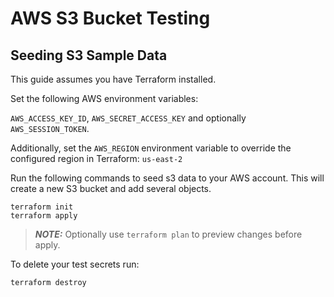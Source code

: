 # AWS S3 Bucket Testing

## Seeding S3 Sample Data

This guide assumes you have Terraform installed.

Set the following AWS environment variables:

`AWS_ACCESS_KEY_ID`, `AWS_SECRET_ACCESS_KEY` and optionally `AWS_SESSION_TOKEN`.

Additionally, set the `AWS_REGION` environment variable to override the configured region in Terraform: `us-east-2`

Run the following commands to seed s3 data to your AWS account. This will create a new S3 bucket and add several objects.

```
terraform init
terraform apply
```

> **_NOTE:_**  Optionally use `terraform plan` to preview changes before apply.

To delete your test secrets run:

`terraform destroy`